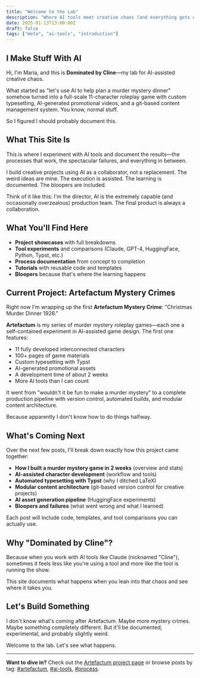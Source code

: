 ```yaml
---
title: "Welcome to the Lab"
description: "Where AI tools meet creative chaos (and everything gets documented)"
date: 2025-01-13T13:00:00Z
draft: false
tags: ["meta", "ai-tools", "introduction"]
---
```


## I Make Stuff With AI

Hi, I'm Maria, and this is **Dominated by Cline**—my lab for AI-assisted creative chaos.

What started as "let's use AI to help plan a murder mystery dinner" somehow turned into a full-scale 11-character roleplay game with custom typesetting, AI-generated promotional videos, and a git-based content management system. You know, normal stuff.

So I figured I should probably document this.

## What This Site Is

This is where I experiment with AI tools and document the results—the processes that work, the spectacular failures, and everything in between.

I build creative projects using AI as a collaborator, not a replacement. The weird ideas are mine. The execution is assisted. The learning is documented. The bloopers are included.

Think of it like this: I'm the director, AI is the extremely capable (and occasionally overzealous) production team. The final product is always a collaboration.

## What You'll Find Here

- **Project showcases** with full breakdowns
- **Tool experiments** and comparisons (Claude, GPT-4, HuggingFace, Python, Typst, etc.)
- **Process documentation** from concept to completion
- **Tutorials** with reusable code and templates
- **Bloopers** because that's where the learning happens

## Current Project: Artefactum Mystery Crimes

Right now I'm wrapping up the first **Artefactum Mystery Crime**: "Christmas Murder Dinner 1926."

**Artefactum** is my series of murder mystery roleplay games—each one a self-contained experiment in AI-assisted game design. The first one features:

- 11 fully developed interconnected characters
- 100+ pages of game materials
- Custom typesetting with Typst
- AI-generated promotional assets
- A development time of about 2 weeks
- More AI tools than I can count

It went from "wouldn't it be fun to make a murder mystery" to a complete production pipeline with version control, automated builds, and modular content architecture.

Because apparently I don't know how to do things halfway.

## What's Coming Next

Over the next few posts, I'll break down exactly how this project came together:

- **How I built a murder mystery game in 2 weeks** (overview and stats)
- **AI-assisted character development** (workflow and tools)
- **Automated typesetting with Typst** (why I ditched LaTeX)
- **Modular content architecture** (git-based version control for creative projects)
- **AI asset generation pipeline** (HuggingFace experiments)
- **Bloopers and failures** (what went wrong and what I learned)

Each post will include code, templates, and tool comparisons you can actually use.

## Why "Dominated by Cline"?

Because when you work with AI tools like Claude (nicknamed "Cline"), sometimes it feels less like you're using a tool and more like the tool is running the show.

This site documents what happens when you lean into that chaos and see where it takes you.

## Let's Build Something

I don't know what's coming after Artefactum. Maybe more mystery crimes. Maybe something completely different. But it'll be documented, experimental, and probably slightly weird.

Welcome to the lab. Let's see what happens.

---

**Want to dive in?** Check out the [Artefactum project page](/projects/artefactum/) or browse posts by tag: [#artefactum](/tags/artefactum/), [#ai-tools](/tags/ai-tools/), [#process](/tags/process/).
